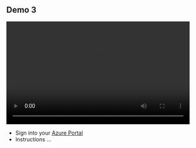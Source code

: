 ## Demo 3

<video width="480" height="270" controls>
  <source src="https://globaleventcdn.blob.core.windows.net/assets/aiml/aiml10/videos/Demo3.mp4" type="video/mp4">
Your browser does not support the video tag.
</video>

* Sign into your [Azure Portal](https://azure.microsoft.com/en-gb/?WT.mc_id=msignitethetour2019-github-aiml10) 
* Instructions ...
